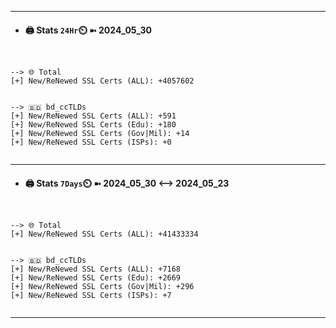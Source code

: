 

---
- #### 🖨️ **Stats** `24Hr`⏲️ ➼ 2024_05_30
```console


--> 🌐 Total
[+] New/ReNewed SSL Certs (ALL): +4057602


--> 🇧🇩 bd_ccTLDs
[+] New/ReNewed SSL Certs (ALL): +591
[+] New/ReNewed SSL Certs (Edu): +180
[+] New/ReNewed SSL Certs (Gov|Mil): +14
[+] New/ReNewed SSL Certs (ISPs): +0


```

---
- #### 🖨️ **Stats** `7Days`⏲️ ➼ 2024_05_30 <--> 2024_05_23
```console


--> 🌐 Total
[+] New/ReNewed SSL Certs (ALL): +41433334


--> 🇧🇩 bd_ccTLDs
[+] New/ReNewed SSL Certs (ALL): +7168
[+] New/ReNewed SSL Certs (Edu): +2669
[+] New/ReNewed SSL Certs (Gov|Mil): +296
[+] New/ReNewed SSL Certs (ISPs): +7


```

---


